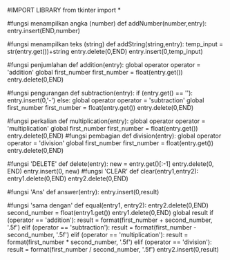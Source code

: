 
#IMPORT LIBRARY
from tkinter import *

#fungsi menampilkan angka (number)
def addNumber(number,entry):
    entry.insert(END,number)

#fungsi menampilkan teks (string)
def addString(string,entry):
    temp_input = str(entry.get())+string
    entry.delete(0,END)
    entry.insert(0,temp_input)

#fungsi penjumlahan
def addition(entry):
    global operator
    operator = 'addition'
    global first_number
    first_number = float(entry.get())
    entry.delete(0,END)
    
#fungsi pengurangan
def subtraction(entry):
    if (entry.get() == ''):
        entry.insert(0,'-')
    else:
        global operator
        operator = 'subtraction'
        global first_number
        first_number = float(entry.get())
        entry.delete(0,END)

#fungsi perkalian
def multiplication(entry):
    global operator
    operator = 'multiplication'
    global first_number
    first_number = float(entry.get())
    entry.delete(0,END)
#fungsi pembagian
def division(entry):
    global operator
    operator = 'division'
    global first_number
    first_number = float(entry.get())
    entry.delete(0,END)

#fungsi 'DELETE'
def delete(entry):
    new = entry.get()[:-1]
    entry.delete(0, END)
    entry.insert(0, new)
#fungsi 'CLEAR'
def clear(entry1,entry2):
    entry1.delete(0,END)
    entry2.delete(0,END)

#fungsi 'Ans'
def answer(entry):
    entry.insert(0,result)
    
#fungsi 'sama dengan'
def equal(entry1, entry2):
    entry2.delete(0,END)
    second_number = float(entry1.get())
    entry1.delete(0,END)
    global result
    if (operator == 'addition'):
        result = format(first_number + second_number, '.5f')
    elif (operator == 'subtraction'):
        result = format(first_number - second_number, '.5f')
    elif (operator == 'multiplication'):
        result = format(first_number * second_number, '.5f')
    elif (operator == 'division'):
        result = format(first_number / second_number, '.5f')
    entry2.insert(0,result)
